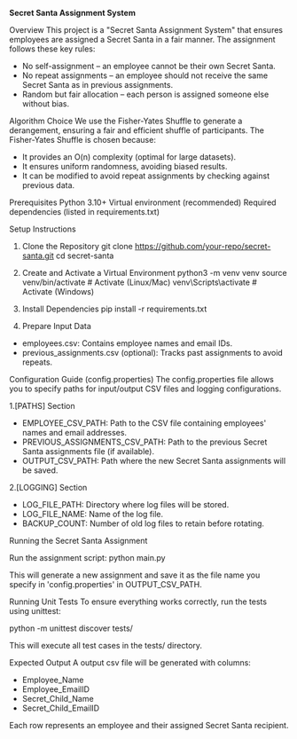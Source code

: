 **Secret Santa Assignment System**

Overview
This project is a "Secret Santa Assignment System" that ensures employees are assigned a Secret Santa in a fair manner. 
The assignment follows these key rules:
- No self-assignment – an employee cannot be their own Secret Santa.
- No repeat assignments – an employee should not receive the same Secret Santa as in previous assignments.
- Random but fair allocation – each person is assigned someone else without bias.

Algorithm Choice
We use the Fisher-Yates Shuffle to generate a derangement, 
ensuring a fair and efficient shuffle of participants. The Fisher-Yates Shuffle is chosen because:
- It provides an O(n) complexity (optimal for large datasets).
- It ensures uniform randomness, avoiding biased results.
- It can be modified to avoid repeat assignments by checking against previous data.

Prerequisites
Python 3.10+
Virtual environment (recommended)
Required dependencies (listed in requirements.txt)

Setup Instructions
1. Clone the Repository
git clone https://github.com/your-repo/secret-santa.git
cd secret-santa

2. Create and Activate a Virtual Environment
python3 -m venv venv 
source venv/bin/activate  # Activate (Linux/Mac)
venv\Scripts\activate  # Activate (Windows)

3. Install Dependencies
pip install -r requirements.txt

4. Prepare Input Data
- employees.csv: Contains employee names and email IDs.
- previous_assignments.csv (optional): Tracks past assignments to avoid repeats.

Configuration Guide (config.properties)
The config.properties file allows you to specify paths for input/output CSV files and logging configurations. 

1.[PATHS] Section

- EMPLOYEE_CSV_PATH: Path to the CSV file containing employees' names and email addresses.
- PREVIOUS_ASSIGNMENTS_CSV_PATH: Path to the previous Secret Santa assignments file (if available).
- OUTPUT_CSV_PATH: Path where the new Secret Santa assignments will be saved.

2.[LOGGING] Section

- LOG_FILE_PATH: Directory where log files will be stored.
- LOG_FILE_NAME: Name of the log file.
- BACKUP_COUNT: Number of old log files to retain before rotating.

Running the Secret Santa Assignment

Run the assignment script:
                         python main.py

This will generate a new assignment and save it as the file name you specify in 'config.properties' in OUTPUT_CSV_PATH.

Running Unit Tests
To ensure everything works correctly, run the tests using unittest:

python -m unittest discover tests/

This will execute all test cases in the tests/ directory.

Expected Output
A output csv file will be generated with columns:
- Employee_Name
- Employee_EmailID
- Secret_Child_Name
- Secret_Child_EmailID

Each row represents an employee and their assigned Secret Santa recipient.
